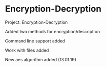 # Encryption-Decryption

Project: Encryption-Decryption

Added two methods for encryption/description

Command line support added 

Work with files added

New aes algorithm added (13.01.19)
